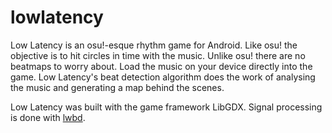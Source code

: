 lowlatency
==========

Low Latency is an osu!-esque rhythm game for Android. Like osu! the objective is to hit circles in time with the music.
Unlike osu! there are no beatmaps to worry about. Load the music on your device directly into the game. Low Latency's beat
detection algorithm does the work of analysing the music and generating a map behind the scenes.

Low Latency was built with the game framework LibGDX. Signal processing is done with [lwbd](https://github.com/fethawit/lwbd).
